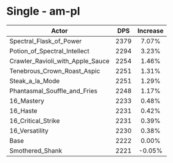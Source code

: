 # Single - am-pl
| Actor | DPS | Increase |
|---|:---:|:---:|
|Spectral_Flask_of_Power|2379|7.07%|
|Potion_of_Spectral_Intellect|2294|3.23%|
|Crawler_Ravioli_with_Apple_Sauce|2254|1.46%|
|Tenebrous_Crown_Roast_Aspic|2251|1.31%|
|Steak_a_la_Mode|2251|1.29%|
|Phantasmal_Souffle_and_Fries|2248|1.17%|
|16_Mastery|2233|0.48%|
|16_Haste|2231|0.42%|
|16_Critical_Strike|2231|0.39%|
|16_Versatility|2230|0.38%|
|Base|2222|0.00%|
|Smothered_Shank|2221|-0.05%|
